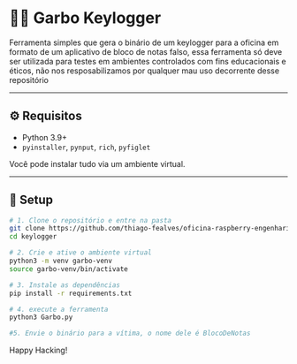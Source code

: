 # 🕵️‍♂️ Garbo Keylogger

Ferramenta simples que gera o binário de um keylogger para a oficina em formato de um aplicativo de bloco de notas falso, essa ferramenta só deve ser utilizada para testes em ambientes controlados com fins educacionais e éticos, não nos resposabilizamos por qualquer mau uso decorrente desse repositório

---

## ⚙️ Requisitos

- Python 3.9+
- `pyinstaller`, `pynput`, `rich`, `pyfiglet`

Você pode instalar tudo via um ambiente virtual.

---

## 🐍 Setup

```bash
# 1. Clone o repositório e entre na pasta
git clone https://github.com/thiago-fealves/oficina-raspberry-engenharia-social-metis.git
cd keylogger

# 2. Crie e ative o ambiente virtual
python3 -m venv garbo-venv
source garbo-venv/bin/activate

# 3. Instale as dependências
pip install -r requirements.txt

# 4. execute a ferramenta
python3 Garbo.py

#5. Envie o binário para a vítima, o nome dele é BlocoDeNotas
```
Happy Hacking!
